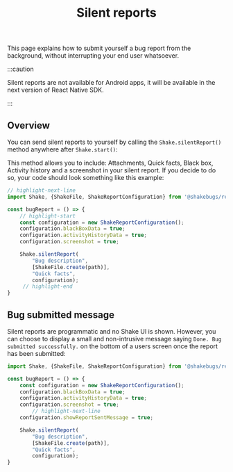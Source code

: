 ﻿---
id: silent-reports
title: Silent reports
---
This page explains how to submit yourself a bug report from the background, without interrupting your end user whatsoever.

:::caution

Silent reports are not available for Android apps, it will be available in the next version of React Native SDK.

:::

## Overview
You can send silent reports to yourself by calling the `Shake.silentReport()` method anywhere after `Shake.start()`:

This method allows you to include: Attachments, Quick facts, Black box, Activity history and a screenshot in your silent report.
If you decide to do so, your code should look something like this example:

```javascript title="App.js"
// highlight-next-line
import Shake, {ShakeFile, ShakeReportConfiguration} from '@shakebugs/react-native-shake';

const bugReport = () => {
    // highlight-start
    const configuration = new ShakeReportConfiguration();
    configuration.blackBoxData = true;
    configuration.activityHistoryData = true;
    configuration.screenshot = true;

    Shake.silentReport(
        "Bug description", 
        [ShakeFile.create(path)],
        "Quick facts",
        configuration);
     // highlight-end
}
```

## Bug submitted message
Silent reports are programmatic and no Shake UI is shown.
However, you can choose to display a small and non-intrusive message saying
`Done. Bug submitted successfully.` on the bottom of a users screen once the report has been submitted:

```javascript title="App.js"
import Shake, {ShakeFile, ShakeReportConfiguration} from '@shakebugs/react-native-shake';

const bugReport = () => {
    const configuration = new ShakeReportConfiguration();
    configuration.blackBoxData = true;
    configuration.activityHistoryData = true;
    configuration.screenshot = true;
        // highlight-next-line
    configuration.showReportSentMessage = true;

    Shake.silentReport(
        "Bug description", 
        [ShakeFile.create(path)],
        "Quick facts",
        configuration);
}
```
